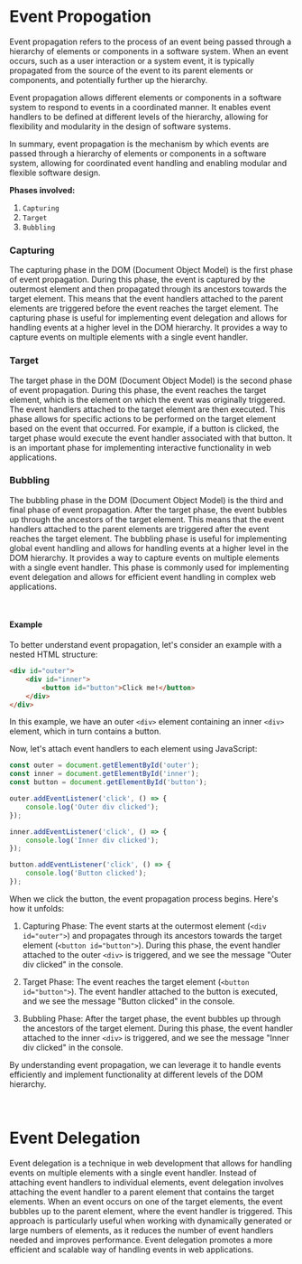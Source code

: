 # Event Propogation


Event propagation refers to the process of an event being passed through a hierarchy of elements or components in a software system. When an event occurs, such as a user interaction or a system event, it is typically propagated from the source of the event to its parent elements or components, and potentially further up the hierarchy.

Event propagation allows different elements or components in a software system to respond to events in a coordinated manner. It enables event handlers to be defined at different levels of the hierarchy, allowing for flexibility and modularity in the design of software systems.

In summary, event propagation is the mechanism by which events are passed through a hierarchy of elements or components in a software system, allowing for coordinated event handling and enabling modular and flexible software design.

<b>Phases involved:</b>
1. `Capturing`
2. `Target`
3. `Bubbling`

### Capturing

The capturing phase in the DOM (Document Object Model) is the first phase of event propagation. During this phase, the event is captured by the outermost element and then propagated through its ancestors towards the target element. This means that the event handlers attached to the parent elements are triggered before the event reaches the target element. The capturing phase is useful for implementing event delegation and allows for handling events at a higher level in the DOM hierarchy. It provides a way to capture events on multiple elements with a single event handler.


### Target
The target phase in the DOM (Document Object Model) is the second phase of event propagation. During this phase, the event reaches the target element, which is the element on which the event was originally triggered. The event handlers attached to the target element are then executed. This phase allows for specific actions to be performed on the target element based on the event that occurred. For example, if a button is clicked, the target phase would execute the event handler associated with that button. It is an important phase for implementing interactive functionality in web applications.


### Bubbling

The bubbling phase in the DOM (Document Object Model) is the third and final phase of event propagation. After the target phase, the event bubbles up through the ancestors of the target element. This means that the event handlers attached to the parent elements are triggered after the event reaches the target element. The bubbling phase is useful for implementing global event handling and allows for handling events at a higher level in the DOM hierarchy. It provides a way to capture events on multiple elements with a single event handler. This phase is commonly used for implementing event delegation and allows for efficient event handling in complex web applications.

<br/>

#### Example

To better understand event propagation, let's consider an example with a nested HTML structure:

```html
<div id="outer">
	<div id="inner">
		<button id="button">Click me!</button>
	</div>
</div>
```

In this example, we have an outer `<div>` element containing an inner `<div>` element, which in turn contains a button.

Now, let's attach event handlers to each element using JavaScript:

```javascript
const outer = document.getElementById('outer');
const inner = document.getElementById('inner');
const button = document.getElementById('button');

outer.addEventListener('click', () => {
	console.log('Outer div clicked');
});

inner.addEventListener('click', () => {
	console.log('Inner div clicked');
});

button.addEventListener('click', () => {
	console.log('Button clicked');
});
```

When we click the button, the event propagation process begins. Here's how it unfolds:

1. Capturing Phase: The event starts at the outermost element (`<div id="outer">`) and propagates through its ancestors towards the target element (`<button id="button">`). During this phase, the event handler attached to the outer `<div>` is triggered, and we see the message "Outer div clicked" in the console.

2. Target Phase: The event reaches the target element (`<button id="button">`). The event handler attached to the button is executed, and we see the message "Button clicked" in the console.

3. Bubbling Phase: After the target phase, the event bubbles up through the ancestors of the target element. During this phase, the event handler attached to the inner `<div>` is triggered, and we see the message "Inner div clicked" in the console.

By understanding event propagation, we can leverage it to handle events efficiently and implement functionality at different levels of the DOM hierarchy.

<br/>

# Event Delegation

Event delegation is a technique in web development that allows for handling events on multiple elements with a single event handler. Instead of attaching event handlers to individual elements, event delegation involves attaching the event handler to a parent element that contains the target elements. When an event occurs on one of the target elements, the event bubbles up to the parent element, where the event handler is triggered. This approach is particularly useful when working with dynamically generated or large numbers of elements, as it reduces the number of event handlers needed and improves performance. Event delegation promotes a more efficient and scalable way of handling events in web applications.

